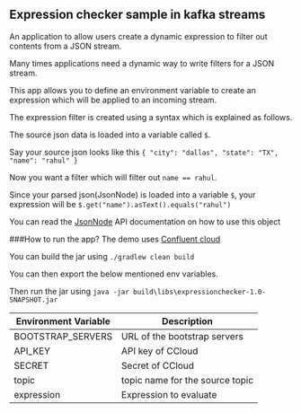 ## Expression checker sample in kafka streams

An application to allow users create a dynamic expression to filter out contents from 
a JSON stream. 

Many times applications need a dynamic way to write filters for a JSON stream.

This app allows you to define an environment variable to create an expression which will be applied to an incoming stream.

The expression filter is created using a syntax which is explained as follows.

The source json data is loaded into a variable called `$`.

Say your source json looks like this 
`
    {
    	"city": "dallas",
    	"state": "TX",
    	"name": "rahul"
    }
`

Now you want a filter which will filter out `name == rahul`.

Since your parsed json(JsonNode) is loaded into a variable `$`, your expression will be 
`$.get("name").asText().equals("rahul")`

You can read the [JsonNode](https://fasterxml.github.io/jackson-databind/javadoc/2.7/com/fasterxml/jackson/databind/JsonNode.html) API documentation on how to use this object



###How to run the app?
The demo uses [Confluent cloud](https://confluent.cloud/)

You can build the jar using `./gradlew clean build`

You can then export the below mentioned env variables.

Then run the jar using `java -jar build\libs\expressionchecker-1.0-SNAPSHOT.jar`


| Environment Variable  | Description |
| --- |  --- |
| BOOTSTRAP_SERVERS  | URL of the bootstrap servers |
| API_KEY |  API key of CCloud |
| SECRET |  Secret of CCloud |
| topic | topic name for the source topic |
| expression | Expression to evaluate |